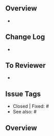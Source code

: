 ## Overview
-

## Change Log
-

## To Reviewer
-

## Issue Tags
- Closed | Fixed: #
- See also: #
## Overview